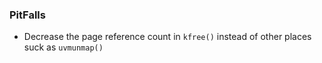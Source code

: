 ### PitFalls

- Decrease the page reference count in `kfree()` instead of other places suck as `uvmunmap()`
